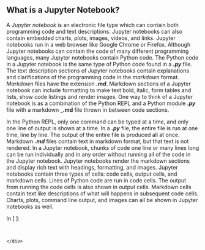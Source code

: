 
## What is a Jupyter Notebook?
A _Jupyter notebook_ is an electronic file type which can contain both programming code and text descriptions. Jupyter notebooks can also contain embedded charts, plots, images, videos, and links. Jupyter notebooks run in a web browser like Google Chrome or Firefox.
Although Jupyter notebooks can contain the code of many different programming languages, many Jupyter notebooks contain Python code. The Python code in a Jupyter notebook is the same type of Python code found in a **_.py_** file. The text description sections of Jupyter notebooks contain explanations and clarifications of the programming code in the _markdown_ format. _Markdown_ files have the extension **_.md_**. Markdown sections of a Jupyter notebook can include formatting to make text bold, italic, form tables and lists, show code listings and render images.
One way to think of a Jupyter notebook is as a combination of the Python REPL and a Python module **_.py_** file with a markdown **_.md** file thrown in between code sections. 

In the Python REPL, only one command can be typed at a time, and only one line of output is shown at a time. In a **_.py_** file, the entire file is run at one time, line by line. The output of the entire file is produced all at once. Markdown **_.md_** files contain text in markdown format, but that text is not rendered. In a Jupyter notebook, chunks of code one line or many lines long can be run individually and in any order without running all of the code in the Jupyter notebook. Jupyter notebooks render the markdown sections and display rich text with headings, formatting, and images.
Jupyter notebooks contain three types of cells: code cells, output cells, and markdown cells. Lines of Python code are run in code cells. The output from running the code cells is also shown in output cells. Markdown cells contain text like descriptions of what will happens in subsequent code cells. Charts, plots, command line output, and images can all be shown in Jupyter notebooks as well. 
<div class="cell border-box-sizing code_cell rendered">
<div class="input">
<div class="prompt input_prompt">In&nbsp;[&nbsp;]:</div>
<div class="inner_cell">
    <div class="input_area">
<div class=" highlight hl-ipython2"><pre><span></span> 
</pre></div>

    </div>
</div>
</div>

</div>
 


